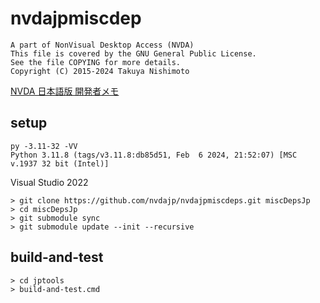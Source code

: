 # nvdajpmiscdep

```
A part of NonVisual Desktop Access (NVDA)
This file is covered by the GNU General Public License.
See the file COPYING for more details.
Copyright (C) 2015-2024 Takuya Nishimoto
```

[NVDA 日本語版 開発者メモ](https://github.com/nvdajp/nvdajp/blob/betajp/jptools/readme.md)

## setup

```
py -3.11-32 -VV
Python 3.11.8 (tags/v3.11.8:db85d51, Feb  6 2024, 21:52:07) [MSC v.1937 32 bit (Intel)]
```

Visual Studio 2022

```
> git clone https://github.com/nvdajp/nvdajpmiscdeps.git miscDepsJp
> cd miscDepsJp
> git submodule sync
> git submodule update --init --recursive
```

## build-and-test

```
> cd jptools
> build-and-test.cmd
```
